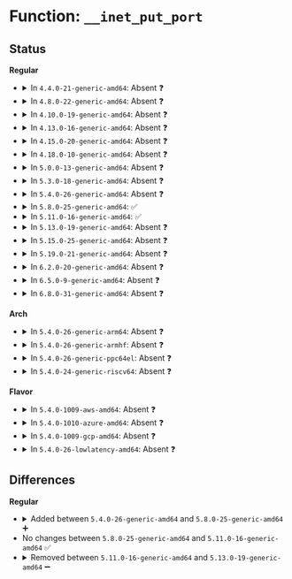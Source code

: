 # Function: <code>__inet_put_port</code>

## Status
<b>Regular</b>
<ul>
<li>
<details>
<summary>In <code>4.4.0-21-generic-amd64</code>: Absent ❓</summary>

```json
{
  "name": "__inet_put_port",
  "collision_type": "Unique Static",
  "inline_type": "Full",
  "funcs": [
    {
      "addr": 18446744071586587660,
      "name": "__inet_put_port",
      "external": false,
      "loc": "net/ipv4/inet_hashtables.c:103",
      "file": "net/ipv4/inet_hashtables.c",
      "inline": "not declared, inlined",
      "caller_inline": [
        "net/ipv4/inet_hashtables.c:inet_put_port"
      ],
      "caller_func": []
    }
  ],
  "symbols": []
}
```
</details>
</li>
<li>
<details>
<summary>In <code>4.8.0-22-generic-amd64</code>: Absent ❓</summary>

```json
{
  "name": "__inet_put_port",
  "collision_type": "Unique Static",
  "inline_type": "Full",
  "funcs": [
    {
      "addr": 18446744071587030956,
      "name": "__inet_put_port",
      "external": false,
      "loc": "net/ipv4/inet_hashtables.c:105",
      "file": "net/ipv4/inet_hashtables.c",
      "inline": "not declared, inlined",
      "caller_inline": [
        "net/ipv4/inet_hashtables.c:inet_put_port"
      ],
      "caller_func": []
    }
  ],
  "symbols": []
}
```
</details>
</li>
<li>
<details>
<summary>In <code>4.10.0-19-generic-amd64</code>: Absent ❓</summary>

```json
{
  "name": "__inet_put_port",
  "collision_type": "Unique Static",
  "inline_type": "Full",
  "funcs": [
    {
      "addr": 18446744071587227068,
      "name": "__inet_put_port",
      "external": false,
      "loc": "net/ipv4/inet_hashtables.c:106",
      "file": "net/ipv4/inet_hashtables.c",
      "inline": "not declared, inlined",
      "caller_inline": [
        "net/ipv4/inet_hashtables.c:inet_put_port"
      ],
      "caller_func": []
    }
  ],
  "symbols": []
}
```
</details>
</li>
<li>
<details>
<summary>In <code>4.13.0-16-generic-amd64</code>: Absent ❓</summary>

```json
{
  "name": "__inet_put_port",
  "collision_type": "Unique Static",
  "inline_type": "Full",
  "funcs": [
    {
      "addr": 18446744071587359740,
      "name": "__inet_put_port",
      "external": false,
      "loc": "net/ipv4/inet_hashtables.c:104",
      "file": "net/ipv4/inet_hashtables.c",
      "inline": "not declared, inlined",
      "caller_inline": [
        "net/ipv4/inet_hashtables.c:inet_put_port"
      ],
      "caller_func": []
    }
  ],
  "symbols": []
}
```
</details>
</li>
<li>
<details>
<summary>In <code>4.15.0-20-generic-amd64</code>: Absent ❓</summary>

```json
{
  "name": "__inet_put_port",
  "collision_type": "Unique Static",
  "inline_type": "Full",
  "funcs": [
    {
      "addr": 18446744071587879852,
      "name": "__inet_put_port",
      "external": false,
      "loc": "net/ipv4/inet_hashtables.c:104",
      "file": "net/ipv4/inet_hashtables.c",
      "inline": "not declared, inlined",
      "caller_inline": [
        "net/ipv4/inet_hashtables.c:inet_put_port"
      ],
      "caller_func": []
    }
  ],
  "symbols": []
}
```
</details>
</li>
<li>
<details>
<summary>In <code>4.18.0-10-generic-amd64</code>: Absent ❓</summary>

```json
{
  "name": "__inet_put_port",
  "collision_type": "Unique Static",
  "inline_type": "Full",
  "funcs": [
    {
      "addr": 18446744071588224348,
      "name": "__inet_put_port",
      "external": false,
      "loc": "net/ipv4/inet_hashtables.c:105",
      "file": "net/ipv4/inet_hashtables.c",
      "inline": "not declared, inlined",
      "caller_inline": [
        "net/ipv4/inet_hashtables.c:inet_put_port"
      ],
      "caller_func": []
    }
  ],
  "symbols": []
}
```
</details>
</li>
<li>
<details>
<summary>In <code>5.0.0-13-generic-amd64</code>: Absent ❓</summary>

```json
{
  "name": "__inet_put_port",
  "collision_type": "Unique Static",
  "inline_type": "Full",
  "funcs": [
    {
      "addr": 18446744071588411628,
      "name": "__inet_put_port",
      "external": false,
      "loc": "net/ipv4/inet_hashtables.c:107",
      "file": "net/ipv4/inet_hashtables.c",
      "inline": "not declared, inlined",
      "caller_inline": [
        "net/ipv4/inet_hashtables.c:inet_put_port"
      ],
      "caller_func": []
    }
  ],
  "symbols": []
}
```
</details>
</li>
<li>
<details>
<summary>In <code>5.3.0-18-generic-amd64</code>: Absent ❓</summary>

```json
{
  "name": "__inet_put_port",
  "collision_type": "Unique Static",
  "inline_type": "Full",
  "funcs": [
    {
      "addr": 18446744071588815372,
      "name": "__inet_put_port",
      "external": false,
      "loc": "net/ipv4/inet_hashtables.c:103",
      "file": "net/ipv4/inet_hashtables.c",
      "inline": "not declared, inlined",
      "caller_inline": [
        "net/ipv4/inet_hashtables.c:inet_put_port"
      ],
      "caller_func": []
    }
  ],
  "symbols": []
}
```
</details>
</li>
<li>
<details>
<summary>In <code>5.4.0-26-generic-amd64</code>: Absent ❓</summary>

```json
{
  "name": "__inet_put_port",
  "collision_type": "Unique Static",
  "inline_type": "Full",
  "funcs": [
    {
      "addr": 18446744071589038700,
      "name": "__inet_put_port",
      "external": false,
      "loc": "net/ipv4/inet_hashtables.c:103",
      "file": "net/ipv4/inet_hashtables.c",
      "inline": "not declared, inlined",
      "caller_inline": [
        "net/ipv4/inet_hashtables.c:inet_put_port"
      ],
      "caller_func": []
    }
  ],
  "symbols": []
}
```
</details>
</li>
<li>
<details>
<summary>In <code>5.8.0-25-generic-amd64</code>: ✅</summary>

```c
void __inet_put_port(struct sock * sk)
```

```json
{
  "name": "__inet_put_port",
  "collision_type": "Unique Static",
  "inline_type": "No",
  "funcs": [
    {
      "addr": 18446744071590000304,
      "name": "__inet_put_port",
      "external": false,
      "loc": "net/ipv4/inet_hashtables.c:103",
      "file": "net/ipv4/inet_hashtables.c",
      "inline": "seen, unknown",
      "caller_inline": [],
      "caller_func": [
        "net/ipv4/inet_hashtables.c:inet_put_port"
      ]
    }
  ],
  "symbols": [
    {
      "addr": 18446744071590000304,
      "name": "__inet_put_port",
      "section": ".text",
      "bind": "STB_LOCAL",
      "size": 174
    }
  ]
}
```
</details>
</li>
<li>
<details>
<summary>In <code>5.11.0-16-generic-amd64</code>: ✅</summary>

```c
void __inet_put_port(struct sock * sk)
```

```json
{
  "name": "__inet_put_port",
  "collision_type": "Unique Static",
  "inline_type": "No",
  "funcs": [
    {
      "addr": 18446744071590042864,
      "name": "__inet_put_port",
      "external": false,
      "loc": "net/ipv4/inet_hashtables.c:106",
      "file": "net/ipv4/inet_hashtables.c",
      "inline": "seen, unknown",
      "caller_inline": [],
      "caller_func": [
        "net/ipv4/inet_hashtables.c:inet_put_port"
      ]
    }
  ],
  "symbols": [
    {
      "addr": 18446744071590042864,
      "name": "__inet_put_port",
      "section": ".text",
      "bind": "STB_LOCAL",
      "size": 174
    }
  ]
}
```
</details>
</li>
<li>
<details>
<summary>In <code>5.13.0-19-generic-amd64</code>: Absent ❓</summary>

```json
{
  "name": "__inet_put_port",
  "collision_type": "Unique Static",
  "inline_type": "Full",
  "funcs": [
    {
      "addr": 18446744071589957468,
      "name": "__inet_put_port",
      "external": false,
      "loc": "net/ipv4/inet_hashtables.c:106",
      "file": "net/ipv4/inet_hashtables.c",
      "inline": "not declared, inlined",
      "caller_inline": [
        "net/ipv4/inet_hashtables.c:inet_put_port"
      ],
      "caller_func": []
    }
  ],
  "symbols": []
}
```
</details>
</li>
<li>
<details>
<summary>In <code>5.15.0-25-generic-amd64</code>: Absent ❓</summary>

```json
{
  "name": "__inet_put_port",
  "collision_type": "Unique Static",
  "inline_type": "Full",
  "funcs": [
    {
      "addr": 18446744071590724572,
      "name": "__inet_put_port",
      "external": false,
      "loc": "net/ipv4/inet_hashtables.c:106",
      "file": "net/ipv4/inet_hashtables.c",
      "inline": "not declared, inlined",
      "caller_inline": [
        "net/ipv4/inet_hashtables.c:inet_put_port"
      ],
      "caller_func": []
    }
  ],
  "symbols": []
}
```
</details>
</li>
<li>
<details>
<summary>In <code>5.19.0-21-generic-amd64</code>: Absent ❓</summary>

```json
{
  "name": "__inet_put_port",
  "collision_type": "Unique Static",
  "inline_type": "Full",
  "funcs": [
    {
      "addr": 18446744071592350332,
      "name": "__inet_put_port",
      "external": false,
      "loc": "net/ipv4/inet_hashtables.c:106",
      "file": "net/ipv4/inet_hashtables.c",
      "inline": "not declared, inlined",
      "caller_inline": [
        "net/ipv4/inet_hashtables.c:inet_put_port"
      ],
      "caller_func": []
    }
  ],
  "symbols": []
}
```
</details>
</li>
<li>
<details>
<summary>In <code>6.2.0-20-generic-amd64</code>: Absent ❓</summary>

```json
{
  "name": "__inet_put_port",
  "collision_type": "Unique Static",
  "inline_type": "Full",
  "funcs": [
    {
      "addr": 18446744071594194686,
      "name": "__inet_put_port",
      "external": false,
      "loc": "net/ipv4/inet_hashtables.c:174",
      "file": "net/ipv4/inet_hashtables.c",
      "inline": "not declared, inlined",
      "caller_inline": [
        "net/ipv4/inet_hashtables.c:inet_put_port"
      ],
      "caller_func": []
    }
  ],
  "symbols": []
}
```
</details>
</li>
<li>
<details>
<summary>In <code>6.5.0-9-generic-amd64</code>: Absent ❓</summary>

```json
{
  "name": "__inet_put_port",
  "collision_type": "Unique Static",
  "inline_type": "Full",
  "funcs": [
    {
      "addr": 18446744071594581902,
      "name": "__inet_put_port",
      "external": false,
      "loc": "net/ipv4/inet_hashtables.c:174",
      "file": "net/ipv4/inet_hashtables.c",
      "inline": "not declared, inlined",
      "caller_inline": [
        "net/ipv4/inet_hashtables.c:inet_put_port"
      ],
      "caller_func": []
    }
  ],
  "symbols": []
}
```
</details>
</li>
<li>
<details>
<summary>In <code>6.8.0-31-generic-amd64</code>: Absent ❓</summary>

```json
{
  "name": "__inet_put_port",
  "collision_type": "Unique Static",
  "inline_type": "Full",
  "funcs": [
    {
      "addr": 18446744071595384912,
      "name": "__inet_put_port",
      "external": false,
      "loc": "net/ipv4/inet_hashtables.c:178",
      "file": "net/ipv4/inet_hashtables.c",
      "inline": "not declared, inlined",
      "caller_inline": [
        "net/ipv4/inet_hashtables.c:inet_put_port"
      ],
      "caller_func": []
    }
  ],
  "symbols": []
}
```
</details>
</li>
</ul>
<b>Arch</b>
<ul>
<li>
<details>
<summary>In <code>5.4.0-26-generic-arm64</code>: Absent ❓</summary>

```json
{
  "name": "__inet_put_port",
  "collision_type": "Unique Static",
  "inline_type": "Full",
  "funcs": [
    {
      "addr": 18446603336502649084,
      "name": "__inet_put_port",
      "external": false,
      "loc": "net/ipv4/inet_hashtables.c:103",
      "file": "net/ipv4/inet_hashtables.c",
      "inline": "not declared, inlined",
      "caller_inline": [
        "net/ipv4/inet_hashtables.c:inet_put_port"
      ],
      "caller_func": []
    }
  ],
  "symbols": []
}
```
</details>
</li>
<li>
<details>
<summary>In <code>5.4.0-26-generic-armhf</code>: Absent ❓</summary>

```json
{
  "name": "__inet_put_port",
  "collision_type": "Unique Static",
  "inline_type": "Full",
  "funcs": [
    {
      "addr": 3235351472,
      "name": "__inet_put_port",
      "external": false,
      "loc": "net/ipv4/inet_hashtables.c:103",
      "file": "net/ipv4/inet_hashtables.c",
      "inline": "not declared, inlined",
      "caller_inline": [
        "net/ipv4/inet_hashtables.c:inet_put_port"
      ],
      "caller_func": []
    }
  ],
  "symbols": []
}
```
</details>
</li>
<li>
<details>
<summary>In <code>5.4.0-26-generic-ppc64el</code>: Absent ❓</summary>

```json
{
  "name": "__inet_put_port",
  "collision_type": "Unique Static",
  "inline_type": "Full",
  "funcs": [
    {
      "addr": 13835058055296247984,
      "name": "__inet_put_port",
      "external": false,
      "loc": "net/ipv4/inet_hashtables.c:103",
      "file": "net/ipv4/inet_hashtables.c",
      "inline": "not declared, inlined",
      "caller_inline": [
        "net/ipv4/inet_hashtables.c:inet_put_port"
      ],
      "caller_func": []
    }
  ],
  "symbols": []
}
```
</details>
</li>
<li>
<details>
<summary>In <code>5.4.0-24-generic-riscv64</code>: Absent ❓</summary>

```json
{
  "name": "__inet_put_port",
  "collision_type": "Unique Static",
  "inline_type": "Full",
  "funcs": [
    {
      "addr": 18446743936278789330,
      "name": "__inet_put_port",
      "external": false,
      "loc": "net/ipv4/inet_hashtables.c:103",
      "file": "net/ipv4/inet_hashtables.c",
      "inline": "not declared, inlined",
      "caller_inline": [
        "net/ipv4/inet_hashtables.c:inet_put_port"
      ],
      "caller_func": []
    }
  ],
  "symbols": []
}
```
</details>
</li>
</ul>
<b>Flavor</b>
<ul>
<li>
<details>
<summary>In <code>5.4.0-1009-aws-amd64</code>: Absent ❓</summary>

```json
{
  "name": "__inet_put_port",
  "collision_type": "Unique Static",
  "inline_type": "Full",
  "funcs": [
    {
      "addr": 18446744071588645084,
      "name": "__inet_put_port",
      "external": false,
      "loc": "net/ipv4/inet_hashtables.c:103",
      "file": "net/ipv4/inet_hashtables.c",
      "inline": "not declared, inlined",
      "caller_inline": [
        "net/ipv4/inet_hashtables.c:inet_put_port"
      ],
      "caller_func": []
    }
  ],
  "symbols": []
}
```
</details>
</li>
<li>
<details>
<summary>In <code>5.4.0-1010-azure-amd64</code>: Absent ❓</summary>

```json
{
  "name": "__inet_put_port",
  "collision_type": "Unique Static",
  "inline_type": "Full",
  "funcs": [
    {
      "addr": 18446744071588357068,
      "name": "__inet_put_port",
      "external": false,
      "loc": "net/ipv4/inet_hashtables.c:103",
      "file": "net/ipv4/inet_hashtables.c",
      "inline": "not declared, inlined",
      "caller_inline": [
        "net/ipv4/inet_hashtables.c:inet_put_port"
      ],
      "caller_func": []
    }
  ],
  "symbols": []
}
```
</details>
</li>
<li>
<details>
<summary>In <code>5.4.0-1009-gcp-amd64</code>: Absent ❓</summary>

```json
{
  "name": "__inet_put_port",
  "collision_type": "Unique Static",
  "inline_type": "Full",
  "funcs": [
    {
      "addr": 18446744071589081260,
      "name": "__inet_put_port",
      "external": false,
      "loc": "net/ipv4/inet_hashtables.c:103",
      "file": "net/ipv4/inet_hashtables.c",
      "inline": "not declared, inlined",
      "caller_inline": [
        "net/ipv4/inet_hashtables.c:inet_put_port"
      ],
      "caller_func": []
    }
  ],
  "symbols": []
}
```
</details>
</li>
<li>
<details>
<summary>In <code>5.4.0-26-lowlatency-amd64</code>: Absent ❓</summary>

```json
{
  "name": "__inet_put_port",
  "collision_type": "Unique Static",
  "inline_type": "Full",
  "funcs": [
    {
      "addr": 18446744071589119420,
      "name": "__inet_put_port",
      "external": false,
      "loc": "net/ipv4/inet_hashtables.c:103",
      "file": "net/ipv4/inet_hashtables.c",
      "inline": "not declared, inlined",
      "caller_inline": [
        "net/ipv4/inet_hashtables.c:inet_put_port"
      ],
      "caller_func": []
    }
  ],
  "symbols": []
}
```
</details>
</li>
</ul>

## Differences
<b>Regular</b>
<ul>
<li>
<details>
<summary>Added between <code>5.4.0-26-generic-amd64</code> and <code>5.8.0-25-generic-amd64</code> ➕</summary>

```c
void __inet_put_port(struct sock * sk)
```
</details>
</li>
<li>
No changes between <code>5.8.0-25-generic-amd64</code> and <code>5.11.0-16-generic-amd64</code> ✅
</li>
<li>
<details>
<summary>Removed between <code>5.11.0-16-generic-amd64</code> and <code>5.13.0-19-generic-amd64</code> ➖</summary>

```c
void __inet_put_port(struct sock * sk)
```
</details>
</li>
</ul>
